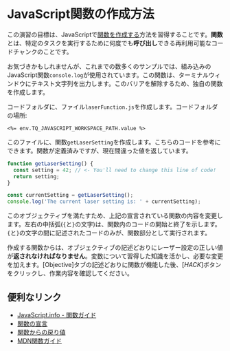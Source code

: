 # JavaScript関数の作成方法

この演習の目標は、JavaScriptで[関数を作成する](https://developer.mozilla.org/en-US/docs/Web/JavaScript/Guide/Functions)方法を習得することです。**関数**とは、特定のタスクを実行するために何度でも**呼び出し**できる再利用可能なコードチャンクのことです。

お気づきかもしれませんが、これまでの数多くのサンプルでは、組み込みのJavaScript関数`console.log`が使用されています。この関数は、ターミナルウィンドウにテキスト文字列を出力します。このバリアを解除するため、独自の関数を作成します。

コードフォルダに、ファイル`laserFunction.js`を作成します。コードフォルダの場所:

`<%= env.TQ_JAVASCRIPT_WORKSPACE_PATH.value %>`

このファイルに、関数`getLaserSetting`を作成します。こちらのコードを参考にできます。関数が定義済みですが、現在間違った値を返しています。

```js
function getLaserSetting() {
  const setting = 42; // <- You'll need to change this line of code!
  return setting;
}

const currentSetting = getLaserSetting();
console.log('The current laser setting is: ' + currentSetting);
```

このオブジェクティブを満たすため、上記の宣言されている関数の内容を変更します。左右の中括弧(`{`と`}`の文字)は、関数内のコードの開始と終了を示します。`{`と`}`の文字の間に記述されたコードのみが、関数部分として実行されます。

作成する関数からは、オブジェクティブの記述どおりにレーザー設定の正しい値が**返されなければなりません**。変数について習得した知識を活かし、必要な変更を加えます。[Objective]タブの記述どおりに関数が機能した後、[*HACK*]ボタンをクリックし、作業内容を確認してください。

## 便利なリンク

* [JavaScript.info - 関数ガイド](https://javascript.info/function-basics)
* [関数の宣言](https://javascript.info/function-basics#function-declaration)
* [関数からの戻り値](https://javascript.info/function-basics#returning-a-value)
* [MDN関数ガイド](https://developer.mozilla.org/en-US/docs/Web/JavaScript/Guide/Functions)